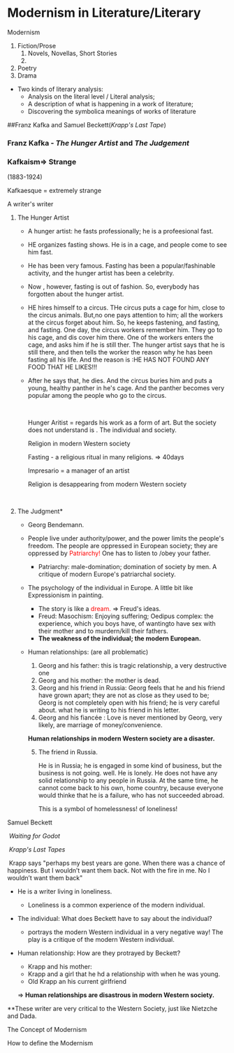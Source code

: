 # Modernism in Literature/Literary

Modernism 

1. Fiction/Prose
   1. Novels, Novellas, Short Stories
   2. ​
2. Poetry
3. Drama

* Two kinds of literary analysis:
  * Analysis on the literal level / Literal analysis;
  * A description of what is happening in a work of literature;
  * Discovering the symbolica meanings of works of literature

##Franz Kafka and Samuel Beckett(*Krapp's Last Tape*)

### Franz Kafka - *The Hunger Artist* and *The Judgement*

###  Kafkaism$\Rightarrow$ Strange

(1883-1924)

Kafkaesque = extremely strange 

A writer's writer

 1.  The Hunger Artist

     * A hunger artist: he fasts professionally; he is a profeesional fast.

     * HE organizes fasting shows. He is in a cage, and people come to see him fast.

     * He has been very famous. Fasting has been a popular/fashinable activity, and the hunger artist has been a celebrity.

     * Now , however, fasting is out of fashion. So, everybody has forgotten about the hunger artist.

     * HE hires himself to a circus. THe circus puts a cage for him, close to the circus animals. But,no one pays attention to him; all the workers at the circus forget about him. So, he keeps fastening, and fasting, and fasting. One day, the circus workers remember him. They go to his cage, and dis cover him there. One of the workers enters the cage, and asks him if he is still ther. The hunger artist says that he is still there, and then tells the worker the reason why he has been fasting all his life. And the reason is :HE HAS NOT FOUND ANY FOOD THAT HE LIKES!!!

     * After he says that, he dies. And the circus buries him and puts a young, healthy panther in he's cage. And the panther becomes very popular among the people who go to the circus.

       ​

       Hunger Aritist = regards his work as a form of art. But the society does not understand is . The individual and society.

       Religion in modern Western society

       Fasting - a religious ritual in many religions. $\Rightarrow$ 40days

       Impresario = a manager of an artist

       Religion is desappearing from modern Western society 

       ​

 2.  The Judgment*

     - Georg Bendemann. 

     - People live under authority/power, and the power limits the people's freedom. The people are oppressed in European society; they are oppressed by <font color=#ff0000>Patriarchy!</font> One has to listen to /obey your father.

       - Patriarchy: male-domination; domination of society by men. A critique of modern Europe's patriarchal society.

     - The psychology of the individual in Europe. A little bit like Expressionism in painting.

       - The story is like a <font color=#ff0000>dream.</font> $\Rightarrow$ Freud's ideas.
       - Freud: Masochism: Enjoying suffering; Oedipus complex: the experience, which you boys have, of wantingto have sex with their mother and to murdern/kill their fathers.
       - **The weakness of the individual; the modern European.**

     - Human relationships: (are all problematic)

       1. Georg and his father: this is tragic relationship, a very destructive one
       2. Georg and his mother: the mother is dead.
       3. Georg and his friend in Russia: Georg feels that he and his friend have grown apart; they are not as close as they used to be; Georg is not completely open with his friend; he is very careful about. what he is writing to his friend in his letter.
       4. Georg and his fiancée : Love is never mentioned by Georg, very likely, are marriage of money/convenience.

       **Human relationships in modern Western society are a disaster.**

       5. The friend in Russia. 

          He is in Russia; he is engaged in some kind of business, but the business is not going. well. He is lonely. He does not have any solid relationship to any people in Russia. At the same time, he cannot come back to his own, home country, because everyone would thinke that he is a failure, who has not succeeded abroad.

          This is a symbol of homelessness! of loneliness! 




Samuel Beckett

​	*Waiting for Godot*

​	*Krapp's Last Tapes*

​	Krapp says "perhaps my best years are gone. When there was a chance of happiness. But I wouldn’t want them back. Not with the fire in me. No I wouldn’t want them back"

* He is a writer living in loneliness.

  * Loneliness is a common experience of the modern individual.

* The individual: What does Beckett have to say about the individual?

  * portrays the modern Western individual in a very negative way! The play is a critique of the modern Western individual.

* Human relationship: How are they protrayed by Beckett?

  * Krapp and his mother: 
  * Krapp and a girl that he hd a relationship with when he was young.
  * Old Krapp an his current girlfriend

  $\Rightarrow$ **Human relationships are disastrous in modern Western society.**





**These writer are very critical to the Western Society, just like Nietzche and Dada.



The Concept of Modernism

How to define the Modernism 

